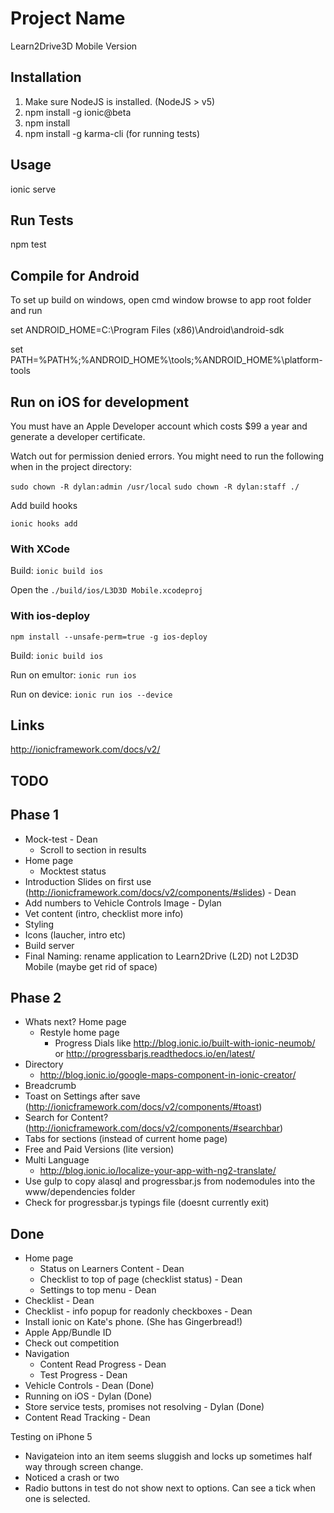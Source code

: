 # Project Name

Learn2Drive3D Mobile Version

## Installation

1. Make sure NodeJS is installed. (NodeJS > v5)
2. npm install -g ionic@beta
3. npm install
4. npm install -g karma-cli (for running tests)

## Usage

ionic serve

## Run Tests

npm test

## Compile for Android

To set up build on windows, open cmd window browse to app root folder and run

set ANDROID_HOME=C:\Program Files (x86)\Android\android-sdk

set PATH=%PATH%;%ANDROID\_HOME%\tools;%ANDROID\_HOME%\platform-tools


## Run on iOS for development

You must have an Apple Developer account which costs $99 a year and generate a developer certificate.

Watch out for permission denied errors. You might need to run the following when in the project directory:
 
 ```sudo chown -R dylan:admin /usr/local```
 ```sudo chown -R dylan:staff ./```

Add build hooks

```ionic hooks add```


### With XCode

Build:
```ionic build ios```

Open the `./build/ios/L3D3D Mobile.xcodeproj`


### With ios-deploy

```npm install --unsafe-perm=true -g ios-deploy```

Build:
```ionic build ios```

Run on emultor:
```ionic run ios```

Run on device:
```ionic run ios --device```





## Links

http://ionicframework.com/docs/v2/


## TODO

Phase 1
-------
- Mock-test - Dean
    - Scroll to section in results
- Home page
    - Mocktest status
- Introduction Slides on first use (http://ionicframework.com/docs/v2/components/#slides) - Dean
- Add numbers to Vehicle Controls Image - Dylan 
- Vet content (intro, checklist more info)
- Styling 
- Icons (laucher, intro etc)
- Build server
- Final Naming: rename application to Learn2Drive (L2D) not L2D3D Mobile (maybe get rid of space)


Phase 2
--------
- Whats next?
 Home page
    - Restyle home page
        - Progress Dials like http://blog.ionic.io/built-with-ionic-neumob/
            or http://progressbarjs.readthedocs.io/en/latest/
- Directory
    - http://blog.ionic.io/google-maps-component-in-ionic-creator/
- Breadcrumb
- Toast on Settings after save (http://ionicframework.com/docs/v2/components/#toast)
- Search for Content? (http://ionicframework.com/docs/v2/components/#searchbar)
- Tabs for sections (instead of current home page)
- Free and Paid Versions (lite version)
- Multi Language
    - http://blog.ionic.io/localize-your-app-with-ng2-translate/
- Use gulp to copy alasql and progressbar.js from nodemodules into the www/dependencies folder 
- Check for progressbar.js typings file (doesnt currently exit) 


Done
-------
- Home page
    - Status on Learners Content - Dean
    - Checklist to top of page (checklist status) - Dean
    - Settings to top menu - Dean
- Checklist - Dean
- Checklist - info popup for readonly checkboxes - Dean
- Install ionic on Kate's phone. (She has Gingerbread!)
- Apple App/Bundle ID
- Check out competition
- Navigation 
    - Content Read Progress - Dean 
    - Test Progress - Dean 
- Vehicle Controls - Dean (Done)
- Running on iOS - Dylan (Done)
- Store service tests, promises not resolving - Dylan (Done)
- Content Read Tracking - Dean

Testing on iPhone 5
- Navigateion into an item seems sluggish and locks up sometimes half way through screen change.
- Noticed a crash or two
- Radio buttons in test do not show next to options. Can see a tick when one is selected.
